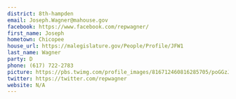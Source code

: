 ```yaml
---
district: 8th-hampden
email: Joseph.Wagner@mahouse.gov
facebook: https://www.facebook.com/repwagner/
first_name: Joseph
hometown: Chicopee
house_url: https://malegislature.gov/People/Profile/JFW1
last_name: Wagner
party: D
phone: (617) 722-2783
picture: https://pbs.twimg.com/profile_images/816712460816285705/poGGzJAM_400x400.jpg
twitter: https://twitter.com/repwagner
website: N/A
---
```

